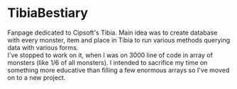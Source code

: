 # TibiaBestiary

Fanpage dedicated to Cipsoft's Tibia. Main idea was to create database with every monster, item and place in Tibia to run various methods querying data with various forms.
<br>I've stopped to work on it, when I was on 3000 line of code in array of monsters (like 1/6 of all monsters). I intended to sacrifice my time on something more educative than filling a few enormous arrays so I've moved on to a new project.
